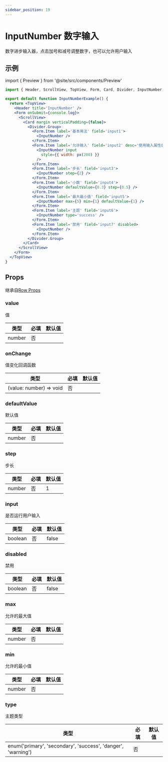 ```yaml
---
sidebar_position: 19
---
```


# InputNumber 数字输入

数字进步输入器，点击加号和减号调整数字，也可以允许用户输入

## 示例

import { Preview } from '@site/src/components/Preview'

<Preview name='InputNumber' />

```jsx
import { Header, ScrollView, TopView, Form, Card, Divider, InputNumber, px } from '@/duxuiExample'

export default function InputNumberExample() {
  return <TopView>
    <Header title='InputNumber' />
    <Form onSubmit={console.log}>
      <ScrollView>
        <Card margin verticalPadding={false}>
          <Divider.Group>
            <Form.Item label='基本用法' field='input1'>
              <InputNumber />
            </Form.Item>
            <Form.Item label='允许输入' field='input2' desc='使用输入属性后，最好手动指定一个宽度，否则 input 会将宽度撑开'>
              <InputNumber input
                style={{ width: px(200) }}
              />
            </Form.Item>
            <Form.Item label='步长' field='input3'>
              <InputNumber step={2} />
            </Form.Item>
            <Form.Item label='小数' field='input4'>
              <InputNumber defaultValue={0.3} step={0.5} />
            </Form.Item>
            <Form.Item label='最大最小值' field='input5'>
              <InputNumber max={5} min={1} defaultValue={1} />
            </Form.Item>
            <Form.Item label='主题' field='input6'>
              <InputNumber type='success' />
            </Form.Item>
            <Form.Item label='禁用' field='input7' disabled>
              <InputNumber />
            </Form.Item>
          </Divider.Group>
        </Card>
      </ScrollView>
    </Form>
  </TopView>
}
```

## Props

继承自[Row Props](/docs/duxui/layout/Row)

### value

值

| 类型 | 必填 | 默认值 |
| ---- | -------- | ------- |
| number | 否 |  |

### onChange

值变化回调函数

| 类型 | 必填 | 默认值 |
| ---- | -------- | ------- |
| (value: number) => void | 否 |  |

### defaultValue

默认值

| 类型 | 必填 | 默认值 |
| ---- | -------- | ------- |
| number | 否 |  |

### step

步长

| 类型 | 必填 | 默认值 |
| ---- | -------- | ------- |
| number | 否 | 1 |

### input

是否运行用户输入

| 类型 | 必填 | 默认值 |
| ---- | -------- | ------- |
| boolean | 否 | false |

### disabled

禁用

| 类型 | 必填 | 默认值 |
| ---- | -------- | ------- |
| boolean | 否 | false |

### max

允许的最大值

| 类型 | 必填 | 默认值 |
| ---- | -------- | ------- |
| number | 否 |  |

### min

允许的最小值

| 类型 | 必填 | 默认值 |
| ---- | -------- | ------- |
| number | 否 |  |

### type

主题类型

| 类型 | 必填 | 默认值 |
| ---- | -------- | ------- |
| enum('primary', 'secondary', 'success', 'danger', 'warning') | 否 |  |
